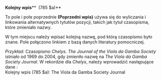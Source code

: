 **Kolejny wpis**** &nbsp;(785 $a)**  
  
To pole i pole poprzednie **(Poprzedni wpis)** używa się do wyliczania i linkowania alternatywnych tytułów pozycji, takich jak tytuł czasopisma, które zmieniało nazwy.  
  
W tym miejscu należy wpisać kolejną nazwę, pod którą czasopismo było znane. Pole połączono linkiem z bazą danych literatury pomocniczej.&nbsp;  

_Przykład:_ Czasopismo _Chelys. The Journal of the Viola da Gamba Society_ istniało od 1969 do 2004, gdy zmieniło nazwę na _The Viola da Gamba Society Journal_. W rekordzie dla _Chelys_, należy wprowadzić następujące dane :  
Kolejny wpis (785 $a): The Viola da Gamba Society Journal